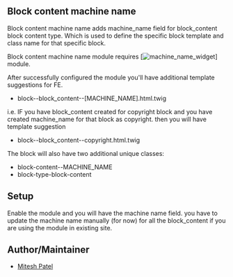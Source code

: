 Block content machine name
--------

Block content machine name adds machine_name field for block_content block
content type. Which is used to define the specific block template and class name
for that specific block.

Block content machine name module requires [![machine_name_widget](https://www.drupal.org/project/machine_name_widget)]
module.

After successfully configured the module you'll have additional template suggestions
for FE.
- block--block_content--[MACHINE_NAME].html.twig

i.e.
IF you have block_content created for copyright block and you have created
machine_name for that block as copyright. then you will have template suggestion
- block--block_content--copyright.html.twig

The block will also have two additional unique classes:
- block-content--MACHINE_NAME
- block-type-block-content

Setup
--------

Enable the module and you will have the machine name field. you have to update
the machine name manually (for now) for all the block_content if you are using
the module in existing site.

Author/Maintainer
-----------------

- [Mitesh Patel](https://www.drupal.org/u/miteshmap)